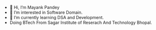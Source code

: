 - 👋 Hi, I’m Mayank Pandey
- 👀 I’m interested in Software Domain.
- 🌱 I’m currently learning DSA and Development.
-   Doing BTech From Sagar Institute of  Reserach And Technology Bhopal.

  

<!---
MayankPandey2611/MayankPandey2611 is a ✨ special ✨ repository because its `README.md` (this file) appears on your GitHub profile.
You can click the Preview link to take a look at your changes.
--->
